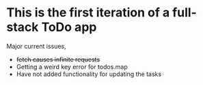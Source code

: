 # This is the first iteration of a full-stack ToDo app

Major current issues,

- ~~fetch causes infinite requests~~
- Getting a weird key error for todos.map
- Have not added functionality for updating the tasks
